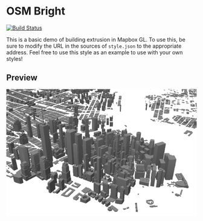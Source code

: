 # OSM Bright
[![Build Status](https://travis-ci.org/openmaptiles/building-3d-gl-style.svg?branch=master)](https://travis-ci.org/openmaptiles/building-3d-gl-style)

This is a basic demo of building extrusion in Mapbox GL. To use this, be sure to modify the URL in the sources of `style.json` to the appropriate address.
Feel free to use this style as an example to use with your own styles!

## Preview

![Building Demo](building-demo.png)
